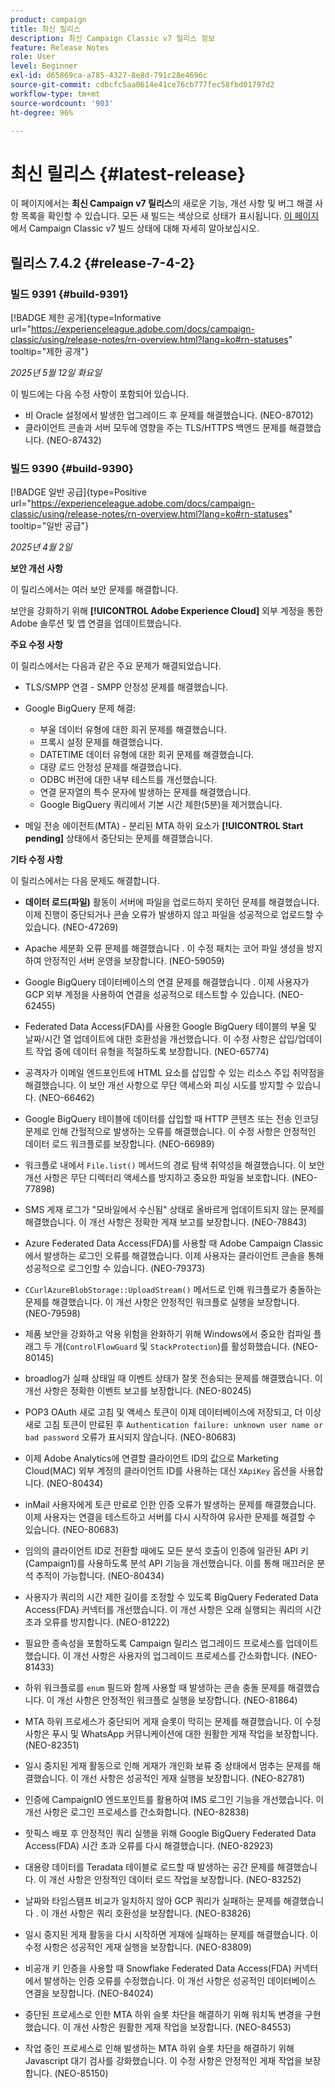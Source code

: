 ```yaml
---
product: campaign
title: 최신 릴리스
description: 최신 Campaign Classic v7 릴리스 정보
feature: Release Notes
role: User
level: Beginner
exl-id: d65869ca-a785-4327-8e8d-791c28e4696c
source-git-commit: cdbcfc5aa0614e41ce76cb777fec58fbd01797d2
workflow-type: tm+mt
source-wordcount: '903'
ht-degree: 96%

---
```


# 최신 릴리스 {#latest-release}

이 페이지에서는 **최신 Campaign v7 릴리스**&#x200B;의 새로운 기능, 개선 사항 및 버그 해결 사항 목록을 확인할 수 있습니다. 모든 새 빌드는 색상으로 상태가 표시됩니다. [이 페이지](rn-overview.md)에서 Campaign Classic v7 빌드 상태에 대해 자세히 알아보십시오.

## 릴리스 7.4.2  {#release-7-4-2}

### 빌드 9391 {#build-9391}

[!BADGE 제한 공개]{type=Informative url="https://experienceleague.adobe.com/docs/campaign-classic/using/release-notes/rn-overview.html?lang=ko#rn-statuses" tooltip="제한 공개"}

_2025년 5월 12일 화요일_

이 빌드에는 다음 수정 사항이 포함되어 있습니다.

* 비 Oracle 설정에서 발생한 업그레이드 후 문제를 해결했습니다. (NEO-87012)
* 클라이언트 콘솔과 서버 모두에 영향을 주는 TLS/HTTPS 백엔드 문제를 해결했습니다. (NEO-87432)

### 빌드 9390 {#build-9390}

[!BADGE 일반 공급]{type=Positive url="https://experienceleague.adobe.com/docs/campaign-classic/using/release-notes/rn-overview.html?lang=ko#rn-statuses" tooltip="일반 공급"}

_2025년 4월 2일_

<!--
### Compatibility updates {#comp-7-4-2}

This release comes with the following compatibility updates:

* JQuery library update: fixes multiple UI issues (reports, web apps)
* PostgreSQL 15 and 16

-->

**보안 개선 사항**

이 릴리스에서는 여러 보안 문제를 해결합니다.

보안을 강화하기 위해 **[!UICONTROL Adobe Experience Cloud]** 외부 계정을 통한 Adobe 솔루션 및 앱 연결을 업데이트했습니다.

**주요 수정 사항**

이 릴리스에서는 다음과 같은 주요 문제가 해결되었습니다.

* TLS/SMPP 연결 - SMPP 안정성 문제를 해결했습니다.

* Google BigQuery 문제 해결:

   * 부울 데이터 유형에 대한 회귀 문제를 해결했습니다.
   * 프록시 설정 문제를 해결했습니다.
   * DATETIME 데이터 유형에 대한 회귀 문제를 해결했습니다.
   * 대량 로드 안정성 문제를 해결했습니다.
   * ODBC 버전에 대한 내부 테스트를 개선했습니다.
   * 연결 문자열의 특수 문자에 발생하는 문제를 해결했습니다.
   * Google BigQuery 쿼리에서 기본 시간 제한(5분)을 제거했습니다.

* 메일 전송 에이전트(MTA) - 분리된 MTA 하위 요소가 **[!UICONTROL Start pending]** 상태에서 중단되는 문제를 해결했습니다.


**기타 수정 사항**

이 릴리스에서는 다음 문제도 해결합니다.

* **데이터 로드(파일)** 활동이 서버에 파일을 업로드하지 못하던 문제를 해결했습니다<!--after an upgrade to version 8.3.8-->. 이제 진행이 중단되거나 콘솔 오류가 발생하지 않고 파일을 성공적으로 업로드할 수 있습니다. (NEO-47269)

* Apache 세분화 오류 문제를 해결했습니다 <!--following an upgrade to Adobe Campaign Classic 7.2.2 build 9349-->. 이 수정 패치는 코어 파일 생성을 방지하여 안정적인 서버 운영을 보장합니다. (NEO-59059)

* Google BigQuery 데이터베이스의 연결 문제를 해결했습니다 <!--after upgrading to version 7.3.3 build 9359-->. 이제 사용자가 GCP 외부 계정을 사용하여 연결을 성공적으로 테스트할 수 있습니다. (NEO-62455)

* Federated Data Access(FDA)를 사용한 Google BigQuery 테이블의 부울 및 날짜/시간 열 업데이트에 대한 호환성을 개선했습니다. 이 수정 사항은 삽입/업데이트 작업 중에 데이터 유형을 적절하도록 보장합니다. (NEO-65774)

* 공격자가 이메일 엔드포인트에 HTML 요소를 삽입할 수 있는 리소스 주입 취약점을 해결했습니다. 이 보안 개선 사항으로 무단 액세스와 피싱 시도를 방지할 수 있습니다. (NEO-66462)

* Google BigQuery 테이블에 데이터를 삽입할 때 HTTP 콘텐츠 또는 전송 인코딩 문제로 인해 간헐적으로 발생하는 오류를 해결했습니다. 이 수정 사항은 안정적인 데이터 로드 워크플로를 보장합니다. (NEO-66989)

* 워크플로 내에서 `File.list()` 메서드의 경로 탐색 취약성을 해결했습니다. 이 보안 개선 사항은 무단 디렉터리 액세스를 방지하고 중요한 파일을 보호합니다. (NEO-77898)

* SMS 게재 로그가 &quot;모바일에서 수신됨&quot; 상태로 올바르게 업데이트되지 않는 문제를 해결했습니다. 이 개선 사항은 정확한 게재 보고를 보장합니다. (NEO-78843)

* Azure Federated Data Access(FDA)를 사용할 때 Adobe Campaign Classic에서 발생하는 로그인 오류를 해결했습니다. 이제 사용자는 클라이언트 콘솔을 통해 성공적으로 로그인할 수 있습니다. (NEO-79373)

* `CCurlAzureBlobStorage::UploadStream()` 메서드로 인해 워크플로가 충돌하는 문제를 해결했습니다. 이 개선 사항은 안정적인 워크플로 실행을 보장합니다. (NEO-79598)

* 제품 보안을 강화하고 악용 위험을 완화하기 위해 Windows에서 중요한 컴파일 플래그 두 개(`ControlFlowGuard` 및 `StackProtection`)를 활성화했습니다. (NEO-80145)

* broadlog가 실패 상태일 때 이벤트 상태가 잘못 전송되는 문제를 해결했습니다. 이 개선 사항은 정확한 이벤트 보고를 보장합니다. (NEO-80245)

* POP3 OAuth 새로 고침 및 액세스 토큰이 이제 데이터베이스에 저장되고, 더 이상 새로 고침 토큰이 만료된 후 `Authentication failure: unknown user name or bad password` 오류가 표시되지 않습니다. (NEO-80683)

* 이제 Adobe Analytics에 연결할 클라이언트 ID의 값으로 Marketing Cloud(MAC) 외부 계정의 클라이언트 ID를 사용하는 대신 `XApiKey` 옵션을 사용합니다. (NEO-80434)

* inMail 사용자에게 토큰 만료로 인한 인증 오류가 발생하는 문제를 해결했습니다. 이제 사용자는 연결을 테스트하고 서버를 다시 시작하여 유사한 문제를 해결할 수 있습니다. (NEO-80683)

* 임의의 클라이언트 ID로 전환할 때에도 모든 분석 호출이 인증에 일관된 API 키(Campaign1)를 사용하도록 분석 API 기능을 개선했습니다. 이를 통해 매끄러운 분석 추적이 가능합니다. (NEO-80434)

* 사용자가 쿼리의 시간 제한 길이를 조정할 수 있도록 BigQuery Federated Data Access(FDA) 커넥터를 개선했습니다. 이 개선 사항은 오래 실행되는 쿼리의 시간 초과 오류를 방지합니다. (NEO-81222)

* 필요한 종속성을 포함하도록 Campaign <!--7.4.1--> 릴리스 업그레이드 프로세스를 업데이트했습니다. 이 개선 사항은 사용자의 업그레이드 프로세스를 간소화합니다. (NEO-81433)

* 하위 워크플로를 `enum` 필드와 함께 사용할 때 발생하는 콘솔 충돌 문제를 해결했습니다. 이 개선 사항은 안정적인 워크플로 실행을 보장합니다. (NEO-81864)

* MTA 하위 프로세스가 중단되어 게재 슬롯이 막히는 문제를 해결했습니다. 이 수정 사항은 푸시 및 WhatsApp 커뮤니케이션에 대한 원활한 게재 작업을 보장합니다. (NEO-82351)

* 일시 중지된 게재 활동으로 인해 게재가 개인화 보류 중 상태에서 멈추는 문제를 해결했습니다. 이 개선 사항은 성공적인 게재 실행을 보장합니다. (NEO-82781)

* 인증에 CampaignIO 엔드포인트를 활용하여 IMS 로그인 기능을 개선했습니다. 이 개선 사항은 로그인 프로세스를 간소화합니다. (NEO-82838)

* 핫픽스 배포 후 안정적인 쿼리 실행을 위해 Google BigQuery Federated Data Access(FDA) 시간 초과 오류를 다시 해결했습니다. (NEO-82923)

* 대용량 데이터를 Teradata 테이블로 로드할 때 발생하는 공간 문제를 해결했습니다. 이 개선 사항은 안정적인 데이터 로드 작업을 보장합니다. (NEO-83252)

* 날짜와 타임스탬프 비교가 일치하지 않아 GCP 쿼리가 실패하는 문제를 해결했습니다 <!--after upgrading to version 9383-->. 이 개선 사항은 쿼리 호환성을 보장합니다. (NEO-83826)

* 일시 중지된 게재 활동을 다시 시작하면 게재에 실패하는 문제를 해결했습니다. 이 수정 사항은 성공적인 게재 실행을 보장합니다. (NEO-83809)

* 비공개 키 인증을 사용할 때 Snowflake Federated Data Access(FDA) 커넥터에서 발생하는 인증 오류를 수정했습니다. 이 개선 사항은 성공적인 데이터베이스 연결을 보장합니다. (NEO-84024)

* 중단된 프로세스로 인한 MTA 하위 슬롯 차단을 해결하기 위해 워치독 변경을 구현했습니다. 이 개선 사항은 원활한 게재 작업을 보장합니다. (NEO-84553)

* 작업 중인 프로세스로 인해 발생하는 MTA 하위 슬롯 차단을 해결하기 위해 Javascript 대기 검사를 강화했습니다. 이 수정 사항은 안정적인 게재 작업을 보장합니다. (NEO-85150)

